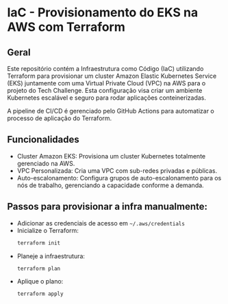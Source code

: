 # IaC - Provisionamento do EKS na AWS com Terraform

## Geral
Este repositório contém a Infraestrutura como Código (IaC) utilizando Terraform para provisionar um cluster Amazon Elastic Kubernetes Service (EKS) juntamente com uma Virtual Private Cloud (VPC) na AWS para o projeto do Tech Challenge. Esta configuração visa criar um ambiente Kubernetes escalável e seguro para rodar aplicações conteinerizadas.

A pipeline de CI/CD é gerenciado pelo GitHub Actions para automatizar o processo de aplicação do Terraform.

## Funcionalidades
- Cluster Amazon EKS: Provisiona um cluster Kubernetes totalmente gerenciado na AWS.
- VPC Personalizada: Cria uma VPC com sub-redes privadas e públicas.
- Auto-escalonamento: Configura grupos de auto-escalonamento para os nós de trabalho, gerenciando a capacidade conforme a demanda.

## Passos para provisionar a infra manualmente:
- Adicionar as credenciais de acesso em `~/.aws/credentials`
- Inicialize o Terraform:
  ```bash
  terraform init
  ```
- Planeje a infraestrutura:
  ```bash
  terraform plan
  ```
- Aplique o plano:
  ```bash
  terraform apply
    ```

